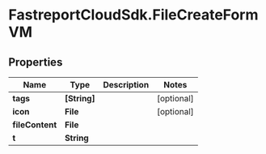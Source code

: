 # FastreportCloudSdk.FileCreateFormVM

## Properties

Name | Type | Description | Notes
------------ | ------------- | ------------- | -------------
**tags** | **[String]** |  | [optional] 
**icon** | **File** |  | [optional] 
**fileContent** | **File** |  | 
**t** | **String** |  | 


